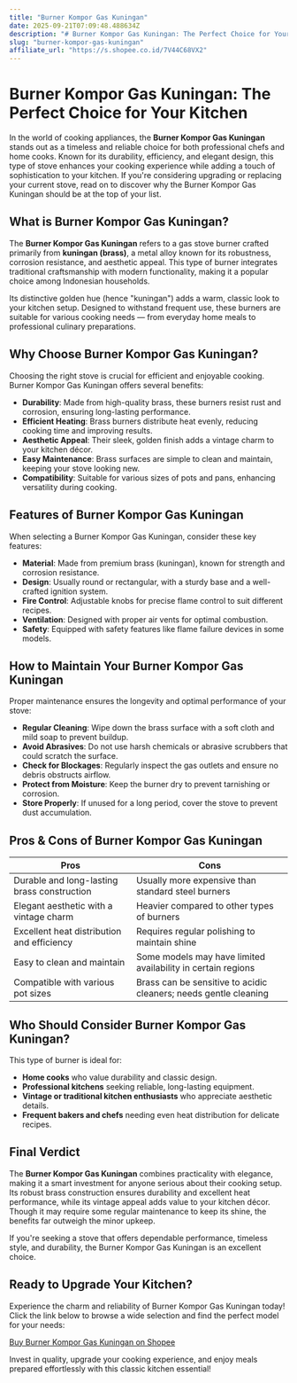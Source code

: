 ```yaml
---
title: "Burner Kompor Gas Kuningan"
date: 2025-09-21T07:09:48.488634Z
description: "# Burner Kompor Gas Kuningan: The Perfect Choice for Your Kitchen..."
slug: "burner-kompor-gas-kuningan"
affiliate_url: "https://s.shopee.co.id/7V44C68VX2"
---
```

# Burner Kompor Gas Kuningan: The Perfect Choice for Your Kitchen

In the world of cooking appliances, the **Burner Kompor Gas Kuningan** stands out as a timeless and reliable choice for both professional chefs and home cooks. Known for its durability, efficiency, and elegant design, this type of stove enhances your cooking experience while adding a touch of sophistication to your kitchen. If you're considering upgrading or replacing your current stove, read on to discover why the Burner Kompor Gas Kuningan should be at the top of your list.

## What is Burner Kompor Gas Kuningan?

The **Burner Kompor Gas Kuningan** refers to a gas stove burner crafted primarily from **kuningan (brass)**, a metal alloy known for its robustness, corrosion resistance, and aesthetic appeal. This type of burner integrates traditional craftsmanship with modern functionality, making it a popular choice among Indonesian households.

Its distinctive golden hue (hence "kuningan") adds a warm, classic look to your kitchen setup. Designed to withstand frequent use, these burners are suitable for various cooking needs — from everyday home meals to professional culinary preparations.

## Why Choose Burner Kompor Gas Kuningan?

Choosing the right stove is crucial for efficient and enjoyable cooking. Burner Kompor Gas Kuningan offers several benefits:

- **Durability**: Made from high-quality brass, these burners resist rust and corrosion, ensuring long-lasting performance.
- **Efficient Heating**: Brass burners distribute heat evenly, reducing cooking time and improving results.
- **Aesthetic Appeal**: Their sleek, golden finish adds a vintage charm to your kitchen décor.
- **Easy Maintenance**: Brass surfaces are simple to clean and maintain, keeping your stove looking new.
- **Compatibility**: Suitable for various sizes of pots and pans, enhancing versatility during cooking.

## Features of Burner Kompor Gas Kuningan

When selecting a Burner Kompor Gas Kuningan, consider these key features:

- **Material**: Made from premium brass (kuningan), known for strength and corrosion resistance.
- **Design**: Usually round or rectangular, with a sturdy base and a well-crafted ignition system.
- **Fire Control**: Adjustable knobs for precise flame control to suit different recipes.
- **Ventilation**: Designed with proper air vents for optimal combustion.
- **Safety**: Equipped with safety features like flame failure devices in some models.

## How to Maintain Your Burner Kompor Gas Kuningan

Proper maintenance ensures the longevity and optimal performance of your stove:

- **Regular Cleaning**: Wipe down the brass surface with a soft cloth and mild soap to prevent buildup.
- **Avoid Abrasives**: Do not use harsh chemicals or abrasive scrubbers that could scratch the surface.
- **Check for Blockages**: Regularly inspect the gas outlets and ensure no debris obstructs airflow.
- **Protect from Moisture**: Keep the burner dry to prevent tarnishing or corrosion.
- **Store Properly**: If unused for a long period, cover the stove to prevent dust accumulation.

## Pros & Cons of Burner Kompor Gas Kuningan

| Pros                                              | Cons                                                      |
|---------------------------------------------------|------------------------------------------------------------|
| Durable and long-lasting brass construction     | Usually more expensive than standard steel burners        |
| Elegant aesthetic with a vintage charm           | Heavier compared to other types of burners               |
| Excellent heat distribution and efficiency     | Requires regular polishing to maintain shine            |
| Easy to clean and maintain                       | Some models may have limited availability in certain regions |
| Compatible with various pot sizes                | Brass can be sensitive to acidic cleaners; needs gentle cleaning |

## Who Should Consider Burner Kompor Gas Kuningan?

This type of burner is ideal for:

- **Home cooks** who value durability and classic design.
- **Professional kitchens** seeking reliable, long-lasting equipment.
- **Vintage or traditional kitchen enthusiasts** who appreciate aesthetic details.
- **Frequent bakers and chefs** needing even heat distribution for delicate recipes.

## Final Verdict

The **Burner Kompor Gas Kuningan** combines practicality with elegance, making it a smart investment for anyone serious about their cooking setup. Its robust brass construction ensures durability and excellent heat performance, while its vintage appeal adds value to your kitchen décor. Though it may require some regular maintenance to keep its shine, the benefits far outweigh the minor upkeep.

If you're seeking a stove that offers dependable performance, timeless style, and durability, the Burner Kompor Gas Kuningan is an excellent choice.

## Ready to Upgrade Your Kitchen?

Experience the charm and reliability of Burner Kompor Gas Kuningan today! Click the link below to browse a wide selection and find the perfect model for your needs:

[Buy Burner Kompor Gas Kuningan on Shopee](https://s.shopee.co.id/7V44C68VX2)

Invest in quality, upgrade your cooking experience, and enjoy meals prepared effortlessly with this classic kitchen essential!